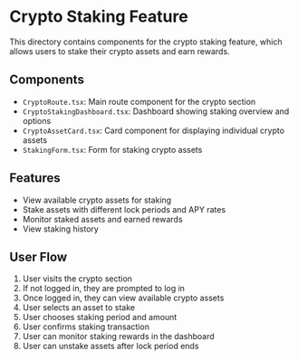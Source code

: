 # Crypto Staking Feature

This directory contains components for the crypto staking feature, which allows users to stake their crypto assets and earn rewards.

## Components

- `CryptoRoute.tsx`: Main route component for the crypto section
- `CryptoStakingDashboard.tsx`: Dashboard showing staking overview and options
- `CryptoAssetCard.tsx`: Card component for displaying individual crypto assets
- `StakingForm.tsx`: Form for staking crypto assets

## Features

- View available crypto assets for staking
- Stake assets with different lock periods and APY rates
- Monitor staked assets and earned rewards
- View staking history

## User Flow

1. User visits the crypto section
2. If not logged in, they are prompted to log in
3. Once logged in, they can view available crypto assets
4. User selects an asset to stake
5. User chooses staking period and amount
6. User confirms staking transaction
7. User can monitor staking rewards in the dashboard
8. User can unstake assets after lock period ends
